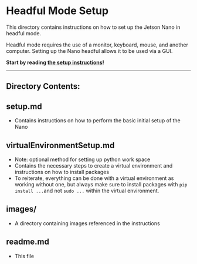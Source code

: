 <h1>Headful Mode Setup</h1>

This directory contains instructions on how to set up the Jetson Nano in headful mode.

Headful mode requires the use of a monitor, keyboard, mouse, and another computer. 
Setting up the Nano headful allows it to be used via a GUI.

**Start by reading [the setup instructions](https://github.com/ddiLab/SageEdu/blob/main/setup/headful/setup.md)!**


---


## Directory Contents:

<h2>setup.md</h2>

* Contains instructions on how to perform the basic initial setup of the Nano

<h2>virtualEnvironmentSetup.md</h2> 

* Note: optional method for setting up python work space 
* Contains the necessary steps to create a virtual environment and instructions on how to install packages
* To reiterate, everything can be done with a virtual environment as working without one, but always make sure to install packages with `pip install ...`and not `sudo ...` within the virtual environment. 

<h2>images/</h2> 

* A directory containing images referenced in the instructions

<h2>readme.md</h2>

* This file
